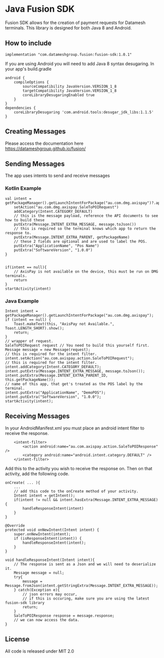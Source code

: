 # Java Fusion SDK

Fusion SDK allows for the creation of payment requests for Datamesh terminals.
This library is designed for both Java 8 and Android.

## How to include

    implementation "com.datameshgroup.fusion:fusion-sdk:1.0.1"

If you are using Android you will need to add Java 8 syntax desugaring.
In your app's build.gradle

    android {
		compileOptions {
			sourceCompatibility JavaVersion.VERSION_1_8
			targetCompatibility JavaVersion.VERSION_1_8
			coreLibraryDesugaringEnabled true
		}
	}
	dependencies {
		coreLibraryDesugaring 'com.android.tools:desugar_jdk_libs:1.1.5'
	}

## Creating Messages
Please access the documentation here https://datameshgroup.github.io/fusion/

## Sending Messages
The app uses intents to send and receive messages
### Kotlin Example

    val intent = getPackageManager().getLaunchIntentForPackage("au.com.dmg.axispay")?.apply{
		setAction("au.com.dmg.axispay.SaleToPOIRequest")
		addCategory(Intent.CATEGORY_DEFAULT)
		// this is the message payload, reference the API documents to see how to build these
		putExtra(Message.INTENT_EXTRA_MESSAGE, message.toJson())
		// this is required so the terminal knows which app to return the response to.
		putExtra(Message.INTENT_EXTRA_PARENT, getPackageName)
		// these 2 fields are optional and are used to label the POS.
		putExtra("ApplicationName", "Pos Name")
		putExtra("SoftwareVersion", "1.0.0")
	}


    if(intent == null){
		// AxisPay is not available on the device, this must be run on DMG terminals.
		return
	}
	startActivity(intent)

### Java Example

    Intent intent = getPackageManager().getLaunchIntentForPackage("au.com.dmg.axispay");
    if (intent == null) {
	    Toast.makeText(this, "AxisPay not Available.", Toast.LENGTH_SHORT).show();
	    return;
    }
    // wrapper of request.
    SaleToPOIRequest request // You need to build this yourself first.
    Message message = new Message(request);
    // this is required for the intent filter.
    intent.setAction("au.com.axispay.action.SaleToPOIRequest");
    // this is required for the intent filter.
    intent.addCategory(Intent.CATEGORY_DEFAULT);
    intent.putExtra(Message.INTENT_EXTRA_MESSAGE, message.toJson());
    intent.putExtra(Message.INTENT_EXTRA_PARENT_ID, this.getPackageName());
    // name of this app, that get's treated as the POS label by the terminal.
    intent.putExtra("ApplicationName", "DemoPOS");
    intent.putExtra("SoftwareVersion", "1.0.0");
    startActivity(intent);

## Receiving Messages
In your AndroidManifest.xml you must place an android intent filter to receive the response.

	    <intent-filter>
		    <action android:name="au.com.axispay.action.SaleToPOIResponse" />
		    <category android:name="android.intent.category.DEFAULT" />
	    </intent-filter>

Add this to the activity you wish to receive the response on.
Then on that activity, add the following code.

    onCreate( ... ){
        ...
		// add this code to the onCreate method of your activity.
        Intent intent = getIntent();
        if(intent != null && intent.hasExtra(Message.INTENT_EXTRA_MESSAGE){
			handleResponseIntent(intent)
		}
    }

	@Override
	protected void onNewIntent(Intent intent) {
		super.onNewIntent(intent);
		if (isResponseIntent(intent)) {
			handleResponseIntent(intent);
		}
	}

	void handleResponseIntent(Intent intent){
		// The response is sent as a Json and we will need to deserialize it.
		Message message = null;
		try{
			message = Message.fromJson(intent.getStringExtra(Message.INTENT_EXTRA_MESSAGE));
		} catch(Exception e){
			// json errors may occur,
			// if this is occuring, make sure you are using the latest fusion-sdk library
			return;
		}
		SaleToPOIResponse response = message.response;
		// we can now access the data.
	}

## License
All code is released under MIT 2.0
